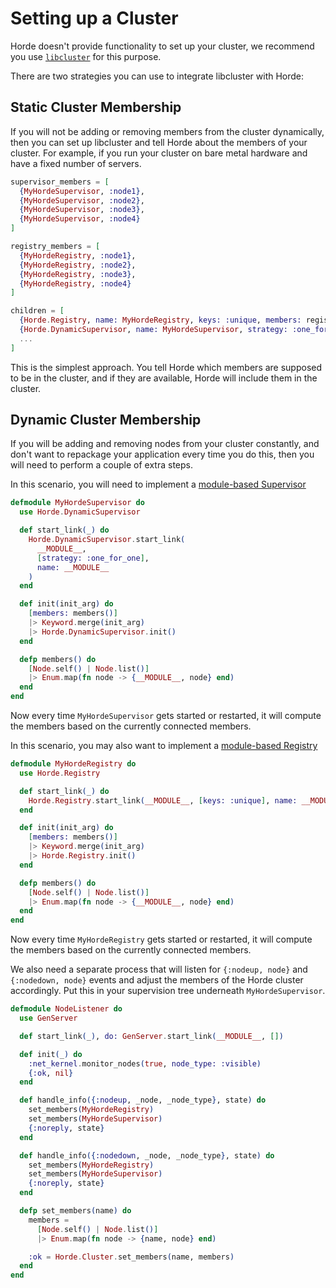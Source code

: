 # Setting up a Cluster

Horde doesn't provide functionality to set up your cluster, we recommend you use [`libcluster`](https://hexdocs.pm/libcluster/readme.html) for this purpose.

There are two strategies you can use to integrate libcluster with Horde:

## Static Cluster Membership

If you will not be adding or removing members from the cluster dynamically, then you can set up libcluster and tell Horde about the members of your cluster. For example, if you run your cluster on bare metal hardware and have a fixed number of servers.

```elixir
supervisor_members = [
  {MyHordeSupervisor, :node1},
  {MyHordeSupervisor, :node2},
  {MyHordeSupervisor, :node3},
  {MyHordeSupervisor, :node4}
]

registry_members = [
  {MyHordeRegistry, :node1},
  {MyHordeRegistry, :node2},
  {MyHordeRegistry, :node3},
  {MyHordeRegistry, :node4}
]

children = [
  {Horde.Registry, name: MyHordeRegistry, keys: :unique, members: registry_members},
  {Horde.DynamicSupervisor, name: MyHordeSupervisor, strategy: :one_for_one, members: supervisor_members},
  ...
]
```

This is the simplest approach. You tell Horde which members are supposed to be in the cluster, and if they are available, Horde will include them in the cluster.

## Dynamic Cluster Membership

If you will be adding and removing nodes from your cluster constantly, and don't want to repackage your application every time you do this, then you will need to perform a couple of extra steps.

In this scenario, you will need to implement a [module-based Supervisor](https://hexdocs.pm/horde/Horde.DynamicSupervisor.html#module-module-based-supervisor)

```elixir
defmodule MyHordeSupervisor do
  use Horde.DynamicSupervisor

  def start_link(_) do
    Horde.DynamicSupervisor.start_link(
      __MODULE__,
      [strategy: :one_for_one],
      name: __MODULE__
    )
  end

  def init(init_arg) do
    [members: members()]
    |> Keyword.merge(init_arg)
    |> Horde.DynamicSupervisor.init()
  end

  defp members() do
    [Node.self() | Node.list()]
    |> Enum.map(fn node -> {__MODULE__, node} end)
  end
end
```

Now every time `MyHordeSupervisor` gets started or restarted, it will compute the members based on the currently connected members.

In this scenario, you may also want to implement a [module-based Registry](https://hexdocs.pm/horde/Horde.Registry.html#module-module-based-registry)

```elixir
defmodule MyHordeRegistry do
  use Horde.Registry

  def start_link(_) do
    Horde.Registry.start_link(__MODULE__, [keys: :unique], name: __MODULE__)
  end

  def init(init_arg) do
    [members: members()]
    |> Keyword.merge(init_arg)
    |> Horde.Registry.init()
  end

  defp members() do
    [Node.self() | Node.list()]
    |> Enum.map(fn node -> {__MODULE__, node} end)
  end
end
```

Now every time `MyHordeRegistry` gets started or restarted, it will compute the members based on the currently connected members.

We also need a separate process that will listen for `{:nodeup, node}` and `{:nodedown, node}` events and adjust the members of the Horde cluster accordingly. Put this in your supervision tree underneath `MyHordeSupervisor`.

```elixir
defmodule NodeListener do
  use GenServer

  def start_link(_), do: GenServer.start_link(__MODULE__, [])

  def init(_) do
    :net_kernel.monitor_nodes(true, node_type: :visible)
    {:ok, nil}
  end

  def handle_info({:nodeup, _node, _node_type}, state) do
    set_members(MyHordeRegistry)
    set_members(MyHordeSupervisor)
    {:noreply, state}
  end

  def handle_info({:nodedown, _node, _node_type}, state) do
    set_members(MyHordeRegistry)
    set_members(MyHordeSupervisor)
    {:noreply, state}
  end

  defp set_members(name) do
    members =
      [Node.self() | Node.list()]
      |> Enum.map(fn node -> {name, node} end)

    :ok = Horde.Cluster.set_members(name, members)
  end
end
```
